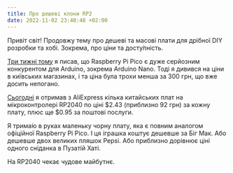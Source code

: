 ```yaml
---
title: Про дешеві клони RP2
date: 2022-11-02 23:48:48 +02:00
---
```


Привіт світ! Продовжу тему про дешеві та масові плати для дрібної DIY розробки та хобі. Зокрема, про ціни та досту́пність.

[Три тижні тому][1] я писав, що Raspberry Pi Pico є дуже серйозним конкурентом для Arduino, зокрема Arduino Nano. Тоді я дивився на ціни в київських магазинах, і та ціна була трохи менша за 300 грн, що вже досить непогано.

[Сьогодні][2] я отримав з AliExpress кілька китайських плат на мікроконтролері RP2040 по ціні $2.43 (приблизно 92 грн) за кожну плату, плюс ще $0.95 за поштові послуги.

Я трима́ю в руках маленьку чорну плату, яка є повним аналогом офіційної Raspberry Pi Pico. І ця іграшка коштує дешевше за Біг Мак. Або дешевше двох великих пляшок Pepsi. Або приблизно дорівнює ціні одного сніданка в Пузатій Хаті.

На RP2040 чекає чудове майбутнє.

[1]: /2022/10/08/rp2.html
[2]: https://twitter.com/kastaneda/status/1587883548052168705
